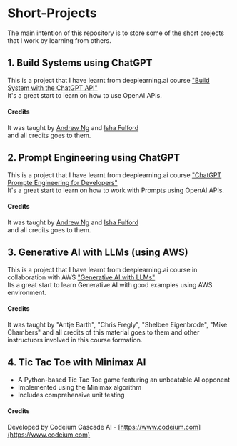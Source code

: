# Short-Projects
The main intention of this repository is to store some of the short projects that I work by learning from others.

## 1. Build Systems using ChatGPT

This is a project that I have learnt from deeplearning.ai course ["Build System with the ChatGPT API"](https://www.deeplearning.ai/short-courses/building-systems-with-chatgpt/)<br>
It's a great start to learn on how to use OpenAI APIs.

#### Credits
It was taught by [Andrew Ng](https://www.andrewng.org) and [Isha Fulford](https://www.coursera.org/instructor/~137229549)<br> and all credits goes to them.

## 2. Prompt Engineering using ChatGPT

This is a project that I have learnt from deeplearning.ai course ["ChatGPT Prompte Engineering for Developers"](https://learn.deeplearning.ai/courses/chatgpt-prompt-eng/lesson/4/summarizing/)<br>
It's a great start to learn on how to work with Prompts using OpenAI APIs.

#### Credits
It was taught by [Andrew Ng](https://www.andrewng.org) and [Isha Fulford](https://www.coursera.org/instructor/~137229549)<br> and all credits goes to them.

## 3. Generative AI with LLMs (using AWS)

This is a project that I have learnt from deeplearning.ai course in collaboration with AWS ["Generative AI with LLMs"](https://www.deeplearning.ai/courses/generative-ai-with-llms/) <br>
Its a great start to learn Generative AI with good examples using AWS environment.

#### Credits
It was taught by "Antje Barth", "Chris Fregly", "Shelbee Eigenbrode", "Mike Chambers" and all credits of this material goes to them and other instructuors involved in this course formation.

## 4. Tic Tac Toe with Minimax AI
   - A Python-based Tic Tac Toe game featuring an unbeatable AI opponent
   - Implemented using the Minimax algorithm
   - Includes comprehensive unit testing
#### Credits
   Developed by Codeium Cascade AI - [https://www.codeium.com](https://www.codeium.com)
